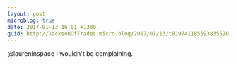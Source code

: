 ```yaml
---
layout: post
microblog: true
date: 2017-01-13 16:01 +1300
guid: http://JacksonOfTrades.micro.blog/2017/01/13/t819741185593835520.html
---
```

@laureninspace I wouldn't be complaining.

